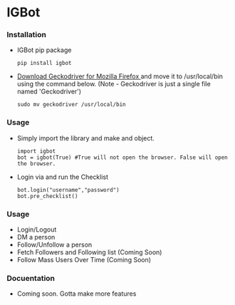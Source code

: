 # IGBot

### Installation
* IGBot pip package
  ```
  pip install igbot
  ```
* [Download Geckodriver for Mozilla Firefox ](https://github.com/mozilla/geckodriver/releases)and move it to /usr/local/bin using the command below. (Note - Geckodriver is just a single file named 'Geckodriver')
  ```
  sudo mv geckodriver /usr/local/bin
  ```
### Usage
* Simply import the library and make and object.
  ```
  import igbot
  bot = igbot(True) #True will not open the browser. False will open the browser.  
  ```
 * Login via and run the Checklist
   ```
   bot.login("username","password")
   bot.pre_checklist()
   ```
### Usage
* Login/Logout
* DM a person
* Follow/Unfollow a person
* Fetch Followers and Following list (Coming Soon)
* Follow Mass Users Over Time (Coming Soon)

### Docuentation
* Coming soon. Gotta make more features
